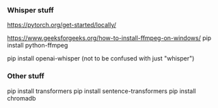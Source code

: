 ### Whisper stuff
https://pytorch.org/get-started/locally/

https://www.geeksforgeeks.org/how-to-install-ffmpeg-on-windows/
pip install python-ffmpeg

pip install openai-whisper (not to be confused with just "whisper")


### Other stuff

pip install transformers
pip install sentence-transformers
pip install chromadb